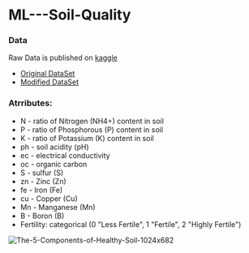 # ML---Soil-Quality

### Data
Raw Data is published on [kaggle](https://www.kaggle.com/datasets/rahuljaiswalonkaggle/soil-fertility-dataset)
- [Original DataSet](https://github.com/iurwpoietknckvjndfsm-gndvkd/ML---Soil-Quality/blob/main/Raw%20Data.csv)
- [Modified DataSet](https://github.com/iurwpoietknckvjndfsm-gndvkd/ML---Soil-Quality/blob/main/Soil%20Fertility%20Data.csv)

### Atrributes:
- N - ratio of Nitrogen (NH4+) content in soil 
- P - ratio of Phosphorous (P) content in soil 
- K - ratio of Potassium (K) content in soil 
- ph - soil acidity (pH)
- ec - electrical conductivity
- oc - organic carbon
- S - sulfur (S)
- zn - Zinc (Zn)
- fe - Iron (Fe)
- cu - Copper (Cu)
- Mn - Manganese (Mn)
- B - Boron (B)
- Fertility: categorical (0 "Less Fertile", 1 "Fertile", 2 "Highly Fertile")

![The-5-Components-of-Healthy-Soil-1024x682](https://user-images.githubusercontent.com/103903785/235441777-7f0856c5-a7e6-4fc8-96f5-0f4d70594c04.jpg)
